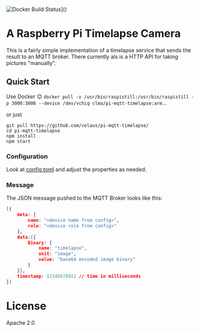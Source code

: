 ![Docker Build Status](https://img.shields.io/docker/build/clma/pi-mqtt-timelapse.svg)]()


# A Raspberry Pi Timelapse Camera

This is a fairly simple implementation of a timelapse service that sends the result to an MQTT broker. There currently als is a HTTP API for taking pictures "manually". 

## Quick Start

Use Docker 😉 `docker pull -v /usr/bin/raspistill:/usr/bin/raspistill -p 3000:3000 --device /dev/vchiq clma/pi-mqtt-timelapse:arm`... 

or just 
``` 
git pull https://github.com/celaus/pi-mqtt-timelapse/
cd pi-mqtt-timelapse
npm install
npm start
```

### Configuration

Look at [config.toml](config.toml) and adjust the properties as needed. 

### Message

The JSON message pushed to the MQTT Broker looks like this:

```json
[{
    meta: { 
        name: "<device name from config>", 
        role: "<device role from config>" 
    },
    data:[{ 
        Binary: { 
            name: "timelapse", 
            unit: "image", 
            value: "base64 encoded image binary" 
        } 
    }],
    timestamp: 12345678912 // time in milliseconds
}]
```


# License

Apache 2.0
